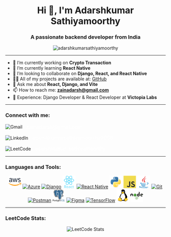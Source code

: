 <h1 align="center">Hi 👋, I'm Adarshkumar Sathiyamoorthy</h1>
<h3 align="center">A passionate backend developer from India</h3>

<p align="center">
  <img src="https://komarev.com/ghpvc/?username=adarshkumarsathiyamoorthy&label=Profile%20views&color=0e75b6&style=flat" alt="adarshkumarsathiyamoorthy" />
</p>

---

- 🔭 I’m currently working on **Crypto Transaction**
- 🌱 I’m currently learning **React Native**
- 👯 I’m looking to collaborate on **Django, React, and React Native**
- 👨‍💻 All of my projects are available at: [GitHub](https://github.com/adarshkumarSS/)
- 💬 Ask me about **React, Django, and Vite**
- 📫 How to reach me: **zainadarsh@gmail.com**
- 📄 Experience: Django Developer & React Developer at **Victopia Labs**

---

<h3 align="left">Connect with me:</h3>

<p align="left">
  <img src="https://cdn-icons-png.flaticon.com/512/281/281769.png" alt="Gmail" style="height:24px; vertical-align:middle;"/>
  <span style="font-size:16px; vertical-align:middle; margin-left:8px; color:#ffffff;">zainadarsh@gmail.com</span>
</p>

<p align="left">
  <img src="https://cdn-icons-png.flaticon.com/512/174/174857.png" alt="LinkedIn" style="height:24px; vertical-align:middle;"/>
  <span style="font-size:16px; vertical-align:middle; margin-left:8px; color:#ffffff;">adarshkumarsathiyamoorthy2006</span>
</p>

<p align="left">
  <img src="https://raw.githubusercontent.com/rahuldkjain/github-profile-readme-generator/master/src/images/icons/Social/leet-code.svg" alt="LeetCode" style="height:24px; vertical-align:middle;"/>
  <span style="font-size:16px; vertical-align:middle; margin-left:8px; color:#ffffff;">adarshkumar_sathiyamoorthy</span>
</p>


---

<h3 align="left">Languages and Tools:</h3>

<p align="center">
  <a href="https://aws.amazon.com" target="_blank"><img src="https://raw.githubusercontent.com/devicons/devicon/master/icons/amazonwebservices/amazonwebservices-original-wordmark.svg" alt="AWS" width="40" height="40"/></a>
  <a href="https://azure.microsoft.com/en-in/" target="_blank"><img src="https://www.vectorlogo.zone/logos/microsoft_azure/microsoft_azure-icon.svg" alt="Azure" width="40" height="40"/></a>
  <a href="https://www.djangoproject.com/" target="_blank"><img src="https://cdn.worldvectorlogo.com/logos/django.svg" alt="Django" width="40" height="40"/></a>
  <a href="https://reactjs.org/" target="_blank"><img src="https://raw.githubusercontent.com/devicons/devicon/master/icons/react/react-original-wordmark.svg" alt="React" width="40" height="40"/></a>
  <a href="https://reactnative.dev/" target="_blank"><img src="https://reactnative.dev/img/header_logo.svg" alt="React Native" width="40" height="40"/></a>
  <a href="https://www.python.org" target="_blank"><img src="https://raw.githubusercontent.com/devicons/devicon/master/icons/python/python-original.svg" alt="Python" width="40" height="40"/></a>
  <a href="https://developer.mozilla.org/en-US/docs/Web/JavaScript" target="_blank"><img src="https://raw.githubusercontent.com/devicons/devicon/master/icons/javascript/javascript-original.svg" alt="JavaScript" width="40" height="40"/></a>
  <a href="https://www.java.com" target="_blank"><img src="https://raw.githubusercontent.com/devicons/devicon/master/icons/java/java-original.svg" alt="Java" width="40" height="40"/></a>
  <a href="https://git-scm.com/" target="_blank"><img src="https://www.vectorlogo.zone/logos/git-scm/git-scm-icon.svg" alt="Git" width="40" height="40"/></a>
  <a href="https://postman.com" target="_blank"><img src="https://www.vectorlogo.zone/logos/getpostman/getpostman-icon.svg" alt="Postman" width="40" height="40"/></a>
  <a href="https://www.postgresql.org" target="_blank"><img src="https://raw.githubusercontent.com/devicons/devicon/master/icons/postgresql/postgresql-original-wordmark.svg" alt="PostgreSQL" width="40" height="40"/></a>
  <a href="https://www.figma.com/" target="_blank"><img src="https://www.vectorlogo.zone/logos/figma/figma-icon.svg" alt="Figma" width="40" height="40"/></a>
  <a href="https://www.tensorflow.org" target="_blank"><img src="https://www.vectorlogo.zone/logos/tensorflow/tensorflow-icon.svg" alt="TensorFlow" width="40" height="40"/></a>
  <a href="https://www.linux.org/" target="_blank"><img src="https://raw.githubusercontent.com/devicons/devicon/master/icons/linux/linux-original.svg" alt="Linux" width="40" height="40"/></a>
  <a href="https://nodejs.org" target="_blank"><img src="https://raw.githubusercontent.com/devicons/devicon/master/icons/nodejs/nodejs-original-wordmark.svg" alt="Node.js" width="40" height="40"/></a>
</p>

---
<h3 align="left">LeetCode Stats:</h3>
<p align="center">
  <img src="https://leetcard.jacoblin.cool/adarshkumar_sathiyamoorthy?theme=dark&font=Fira+Code&ext=activity" alt="LeetCode Stats" />
</p>

